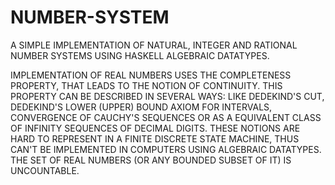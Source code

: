 # NUMBER-SYSTEM
A SIMPLE IMPLEMENTATION OF NATURAL, INTEGER AND RATIONAL NUMBER SYSTEMS USING HASKELL ALGEBRAIC DATATYPES.


IMPLEMENTATION OF REAL NUMBERS USES THE COMPLETENESS PROPERTY, THAT LEADS TO THE NOTION OF CONTINUITY. THIS PROPERTY CAN BE DESCRIBED IN SEVERAL WAYS: LIKE DEDEKIND'S CUT, DEDEKIND'S LOWER (UPPER) BOUND AXIOM FOR INTERVALS, CONVERGENCE OF CAUCHY'S SEQUENCES OR AS A EQUIVALENT CLASS OF INFINITY SEQUENCES OF DECIMAL DIGITS. THESE NOTIONS ARE HARD TO REPRESENT IN A FINITE DISCRETE STATE MACHINE, THUS CAN'T BE IMPLEMENTED IN COMPUTERS USING ALGEBRAIC DATATYPES. THE SET OF REAL NUMBERS (OR ANY BOUNDED SUBSET OF IT) IS UNCOUNTABLE.
